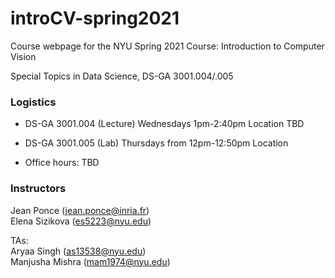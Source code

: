 # introCV-spring2021
Course webpage for the NYU Spring 2021 Course: Introduction to Computer Vision

Special Topics in Data Science, DS-GA 3001.004/.005

### Logistics

* DS-GA 3001.004 (Lecture) 
Wednesdays 1pm-2:40pm Location TBD 

* DS-GA 3001.005 (Lab) 
Thursdays from 12pm-12:50pm Location 

* Office hours: TBD


### Instructors

Jean Ponce (jean.ponce@inria.fr)  
Elena Sizikova (es5223@nyu.edu)

TAs:  
Aryaa Singh (as13538@nyu.edu)  
Manjusha Mishra (mam1974@nyu.edu)

